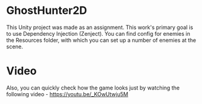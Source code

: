 # GhostHunter2D
This Unity project was made as an assignment. This work's primary goal is to use Dependency Injection (Zenject).
You can find config for enemies in the Resources folder, with which you can set up a number of enemies at the scene.
# Video
Also, you can quickly check how the game looks just by watching the following video - https://youtu.be/_KOwUtwju5M

